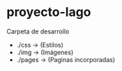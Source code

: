 # proyecto-lago

Carpeta de desarrollo
 - ./css -> (Estilos)
 - ./img -> (Imágenes)
 - ./pages -> (Paginas incorporadas)